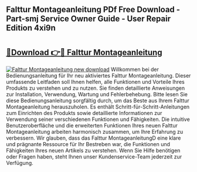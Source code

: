## Falttur Montageanleitung PDf Free Download - Part-smj Service Owner Guide - User Repair Edition 4xi9n

# <h2><a href="http://df7ifc.blite.top/?on=Falttur+Montageanleitung">🔗Download 👉🔴 Falttur Montageanleitung</a></h2>

[![Falttur Montageanleitung new download](https://i.imgur.com/lujVjoI.png)](http://df7ifc.blite.top/?on=Falttur+Montageanleitung)
Willkommen bei der Bedienungsanleitung für Ihr neu aktiviertes Falttur Montageanleitung. Dieser umfassende Leitfaden soll Ihnen helfen, alle Funktionen und Vorteile Ihres Produkts zu verstehen und zu nutzen. Sie finden detaillierte Anweisungen zur Installation, Verwendung, Wartung und Fehlerbehebung. Bitte lesen Sie diese Bedienungsanleitung sorgfältig durch, um das Beste aus Ihrem Falttur Montageanleitung herauszuholen. Es enthält Schritt-für-Schritt-Anleitungen zum Einrichten des Produkts sowie detaillierte Informationen zur Verwendung seiner verschiedenen Funktionen und Fähigkeiten. Die intuitive Benutzeroberfläche und die erweiterten Funktionen Ihres neuen Falttur Montageanleitung arbeiten harmonisch zusammen, um Ihre Erfahrung zu verbessern. Wir glauben, dass das Falttur MontageanleitungD eine klare und prägnante Ressource für Ihr Bestreben war, die Funktionen und Fähigkeiten Ihres neuen Artikels zu verstehen. Wenn Sie Hilfe benötigen oder Fragen haben, steht Ihnen unser Kundenservice-Team jederzeit zur Verfügung.
